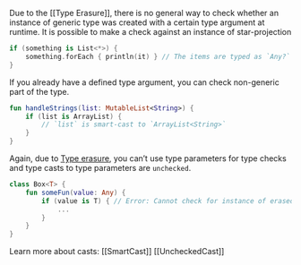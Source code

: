 Due to the [[Type Erasure]], there is no general way to check whether an instance of generic type was created with a certain type argument at runtime. It is possible to make a check against an instance of star-projection

```kotlin
if (something is List<*>) {
    something.forEach { println(it) } // The items are typed as `Any?`
}
```

If you already have a defined type argument, you can check non-generic part of the type.

```kotlin
fun handleStrings(list: MutableList<String>) {
    if (list is ArrayList) {
        // `list` is smart-cast to `ArrayList<String>`
    }
}
```

Again, due to [Type erasure](https://www.notion.so/Type-erasure-c03950960afc484086feb8df8a8924ba?pvs=21), you can’t use type parameters for type checks and type casts to type parameters are `unchecked`.

```kotlin
class Box<T> {
    fun someFun(value: Any) {
        if (value is T) { // Error: Cannot check for instance of erased type: T
            ...
        }
    }
} 
```

Learn more about casts:
[[SmartCast]]
[[UncheckedCast]]